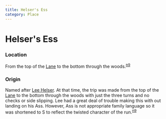 ```yaml
---
title: Helser's Ess
category: Place
---
```

# Helser's Ess
### Location

From the top of the [Lane](/Run/Lane) to the bottom through the woods.<sup>[n9][]</sup>

### Origin

Named after [Lee Helser](/Person/Lee-Helser). At that time, the trip was made from the top of the [Lane](/Run/Lane) to the bottom through the woods with just the three turns and no checks or side slipping. Lee had a great deal of trouble making this with out landing on his Ass. However, Ass is not appropriate family language so it was shortened to S to reflect the twisted character of the run.<sup>[n9][]</sup>


[n9]: Names-2009